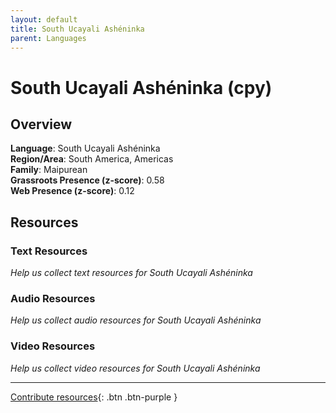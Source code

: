 ```yaml
---
layout: default
title: South Ucayali Ashéninka
parent: Languages
---
```


# South Ucayali Ashéninka (cpy)

## Overview

**Language**: South Ucayali Ashéninka  
**Region/Area**: South America, Americas  
**Family**: Maipurean  
**Grassroots Presence (z-score)**: 0.58  
**Web Presence (z-score)**: 0.12  

## Resources

### Text Resources
*Help us collect text resources for South Ucayali Ashéninka*

### Audio Resources
*Help us collect audio resources for South Ucayali Ashéninka*

### Video Resources
*Help us collect video resources for South Ucayali Ashéninka*

---

[Contribute resources](https://forms.office.com/e/1SfLJx3u1r){: .btn .btn-purple }
